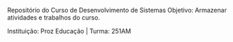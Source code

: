 Repositório do Curso de Desenvolvimento de Sistemas
Objetivo: Armazenar atividades e trabalhos do curso.

Instituição: Proz Educação | Turma: 251AM
